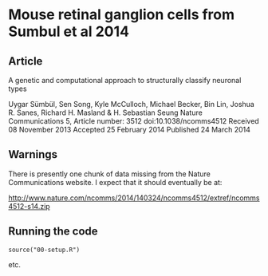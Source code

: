 # Mouse retinal ganglion cells from Sumbul et al 2014
## Article
A genetic and computational approach to structurally classify neuronal types

Uygar Sümbül,  Sen Song,  Kyle McCulloch,  Michael Becker,  Bin Lin,  Joshua R. Sanes, Richard H. Masland  & H. Sebastian Seung
Nature Communications 5, Article number: 3512 doi:10.1038/ncomms4512
Received 08 November 2013 Accepted 25 February 2014 Published 24 March 2014

## Warnings
There is presently one chunk of data missing from the Nature Communications website.
I expect that it should eventually be at:

http://www.nature.com/ncomms/2014/140324/ncomms4512/extref/ncomms4512-s14.zip

## Running the code

```
source("00-setup.R")
```
etc.